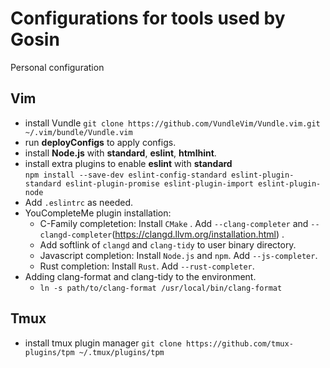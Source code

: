 # Configurations for tools used by Gosin
Personal configuration

## Vim
* install Vundle ```git clone https://github.com/VundleVim/Vundle.vim.git ~/.vim/bundle/Vundle.vim```
* run **deployConfigs** to apply configs. 
* install **Node.js** with **standard**, **eslint**, **htmlhint**.  
* install extra plugins to enable **eslint** with **standard**  
  ```npm install --save-dev eslint-config-standard eslint-plugin-standard eslint-plugin-promise eslint-plugin-import eslint-plugin-node```
* Add ```.eslintrc``` as needed.  
* YouCompleteMe plugin installation:
  * C-Family completetion: Install `CMake` . Add `--clang-completer` and `--clangd-completer`(https://clangd.llvm.org/installation.html) .
  * Add softlink of `clangd` and `clang-tidy` to user binary directory.
  * Javascript completion: Install `Node.js` and `npm`. Add `--js-completer`.
  * Rust completion: Install `Rust`. Add `--rust-completer`.
* Adding clang-format and clang-tidy to the environment.
  * `ln -s path/to/clang-format /usr/local/bin/clang-format`

## Tmux
* install tmux plugin manager ```git clone https://github.com/tmux-plugins/tpm ~/.tmux/plugins/tpm```
